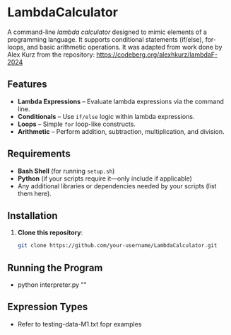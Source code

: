 # LambdaCalculator

A command-line _lambda calculator_ designed to mimic elements of a programming language. It supports conditional statements (if/else), for-loops, and basic arithmetic operations.
It was adapted from work done by Alex Kurz from the repository: https://codeberg.org/alexhkurz/lambdaF-2024

## Features

- **Lambda Expressions** – Evaluate lambda expressions via the command line.
- **Conditionals** – Use `if/else` logic within lambda expressions.
- **Loops** – Simple `for` loop-like constructs.
- **Arithmetic** – Perform addition, subtraction, multiplication, and division.

## Requirements

- **Bash Shell** (for running `setup.sh`)
- **Python** (if your scripts require it—only include if applicable)
- Any additional libraries or dependencies needed by your scripts (list them here).

## Installation

1. **Clone this repository**:
   ```bash
   git clone https://github.com/your-username/LambdaCalculator.git

## Running the Program

- python interpreter.py "<lambda expression>"

## Expression Types

- Refer to testing-data-M1.txt fopr examples
